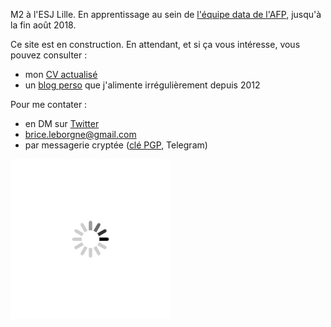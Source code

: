 M2 à l'ESJ Lille. En apprentissage au sein de [l'équipe data de l'AFP](https://interactive.afp.com/), jusqu'à la fin août 2018.

Ce site est en construction. En attendant, et si ça vous intéresse, vous pouvez consulter : 
- mon [CV actualisé](/files/cv.jpg)
- un [blog perso](http://lebiberongrec.wordpress.com) que j'alimente irrégulièrement depuis 2012


Pour me contater : 
- en DM sur [Twitter](http://www.twitter.com/BriceLeBorgne)
- brice.leborgne@gmail.com
- par messagerie cryptée ([clé PGP](/files/Brice_Le_Borgne_pub.asc), Telegram)


![](/files/loading.gif)
